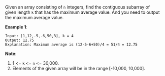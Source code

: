 Given an array consisting of `n` integers, find the contiguous subarray of given length `k` that has the maximum average value. And you need to output the maximum average value.

**Example 1**:
    
    Input: [1,12,-5,-6,50,3], k = 4
    Output: 12.75
    Explanation: Maximum average is (12-5-6+50)/4 = 51/4 = 12.75
 

**Note**:

1. 1 <= `k` <= `n` <= 30,000.
2. Elements of the given array will be in the range [-10,000, 10,000].